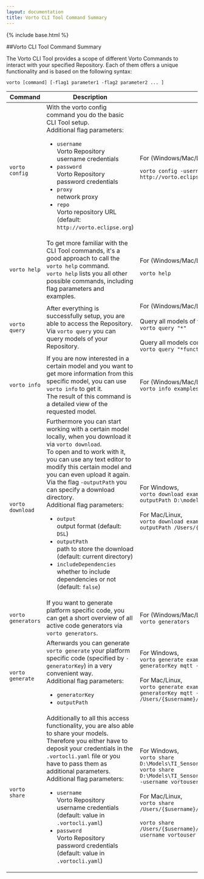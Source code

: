 ```yaml
---
layout: documentation
title: Vorto CLI Tool Command Summary
---
```

{% include base.html %}

##Vorto CLI Tool Command Summary

The Vorto CLI Tool provides a scope of different Vorto Commands to interact with your specified Repository. 
Each of them offers a unique functionality and is based on the following syntax:

    vorto [command] [-flag1 parameter1 -flag2 parameter2 ... ]

<table class="table table-bordered">
  <thead>
  <tr>
    <th>Command</th>
    <th>Description</th>
    <th>Example</th>
  </tr>
  </thead>
  <tbody>
  <tr>
    <td><code>vorto config</code></td>
    <td>With the vorto config command you do the basic CLI Tool setup.<br>Additional flag parameters:<br>
      <ul>
        <li><code>username</code><br>
          Vorto Repository username credentials</li>
        <li><code>password</code><br>
          Vorto Repository password credentials</li>
        <li><code>proxy</code><br>
          network proxy</li>
        <li><code>repo</code><br>
          Vorto repository URL (default: <code>http://vorto.eclipse.org</code>)</li>
      </ul>
    </td>
    <td>
      For (Windows/Mac/Linux),<br/>
      <p><code>vorto config -username vortouser -password password -repo http://vorto.eclipse.org</code></p>
    </td>
  </tr>
  <tr>
    <td><code>vorto help</code></td>
    <td>To get more familiar with the CLI Tool commands, it's a good approach to call the <code>vorto help</code> command.<br><code>vorto help</code> lists you all other possible commands, including flag parameters and examples.</td>
    <td>For (Windows/Mac/Linux),<br/>
      <p><code>vorto help</code></b>
    </td>
  </tr>
  <tr>
    <td><code>vorto query</code></td>
    <td>After everything is successfully setup, you are able to access the Repository.<br> Via <code>vorto query</code> you can query models of your Repository.
    </td>
    <td>
      For (Windows/Mac/Linux),<br/><br>
      Query all models of your Repository:<br>
      <code>vorto query "*"</code><br><br>
      Query all models containing the string <code>"functionblocks"</code>:<br>
      <code>vorto query "*functionblocks*"</code></td>
   </tr>
    <tr>
    <td><code>vorto info</code></td>
    <td>If you are now interested in a certain model and you want to get more information from this specific model, you can use <code>vorto info</code> to get it.<br>
    The result of this command is a detailed view of the requested model.</td>
    <td>
      For (Windows/Mac/Linux),<br/>
      <code>vorto info examples.informationmodels.TI_SensorTag:1.0.0</code></td>
   </tr>
   <tr>
    <td><code>vorto download</code></td>
    <td>Furthermore you can start working with a certain model locally, when you download it via <code>vorto download</code>.<br>
    To open and to work with it, you can use any text editor to modify this certain model and you can even upload it again.<br>
    Via the flag <code>-outputPath</code> you can specify a download directory.<br>
    Additional flag parameters:<br>
    <ul>
      <li><code>output</code><br>
        output format (default: <code>DSL</code>)</li>
      <li><code>outputPath</code><br>
        path to store the download (default: current directory)</li>
      <li><code>includeDependencies</code><br>
        whether to include dependencies or not (default: <code>false</code>)</li>
    </ul>
    </td>
    <td>
      For Windows,<br/>
      <code>vorto download examples.informationmodels.TI_SensorTag:1.0.0  -outputPath D:\models</code><br/><br/>
      For Mac/Linux,<br/>
      <code>vorto download examples.informationmodels.TI_SensorTag:1.0.0  -outputPath /Users/{$username}/Documents/models/</code>
    </td>
  </tr>
  <tr>
    <td><code>vorto generators</code></td>
    <td>If you want to generate platform specific code, you can get a short overview of all active code generators via <code>vorto generators</code>.
    </td>
    <td>
	For (Windows/Mac/Linux),<br/>
	<code>vorto generators</code>
    </td>
  </tr>
  <tr>
    <td><code>vorto generate</code></td>
    <td>Afterwards you can generate <code>vorto generate</code> your platform specific code (specified by <code>-generatorKey</code>) in a very convenient way.<br>
    Additional flag parameters:<br>
    <ul>
      <li><code>generatorKey</code></li>
      <li><code>outputPath</code></li>
    </ul>
    </td>
    <td>
	For Windows, <br/>	
	<code>vorto generate examples.informationmodels.TI_SensorTag:1.0.0 -generatorKey mqtt -outputPath D:\models</code><br/><br/>
	For Mac/Linux,<br/>
	<code>vorto generate examples.informationmodels.TI_SensorTag:1.0.0 -generatorKey mqtt -outputPath /Users/{$username}/Documents/models</code>
	</td>
  </tr>
  <tr>
    <td><code>vorto share<code></td>
    <td>Additionally to all this access functionality, you are also able to share your models.<br>
    Therefore you either have to deposit your credentials in the <code>.vortocli.yaml</code> file or you have to pass them as additional parameters.<br>
    Additional flag parameters:<br>
    <ul>
      <li><code>username</code><br>
        Vorto Repository username credentials (default: value in <code>.vortocli.yaml</code>)</li>
      <li><code>password</code><br>
        Vorto Repository password credentials (default: value in <code>.vortocli.yaml</code>)</li>
    </ul>
    </td>
    <td>
    For Windows,<br/>
    <code>vorto share D:\Models\TI_SensorTag_CC2650\src\models\TI_SensorTag.infomodel</code><br/>
    <code>vorto share D:\Models\TI_SensorTag_CC2650\src\models\TI_SensorTag.infomodel -username vortouser -password password</code><br/><br/>
    For Mac/Linux,<br/>
    <code>vorto share /Users/{$username}/Documents/models/TI_SensorTag.infomodel</code><br/><br/>
    <code>vorto share /Users/{$username}/Documents/models/TI_SensorTag.infomodel -username vortouser -password password</code>
    </td>
  </tr>
  </tbody>
</table>